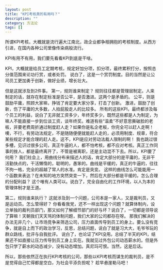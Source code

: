 ```yaml
---
layout: post
title: "KPI考核真的有用吗？"
description: ""
category: 方法论
tags: []
---
```


所谓KPI考核，大概就是流行遍大江南北，政企业都争相拥抱的考核制度。从西方引进，在国内各种公司里像传染病般流行。

KPI有用不有用，我们要先看看KPI到底是干啥。

KPI，大概就是给员工定期考核，规定好加分项，扣分项，最终累积打分，按照总分值范围来论功行赏，或者处罚。 说白了，这是一个赏罚制度。目的当然是让公司员工更加勇于创新，做好业绩，增长壮大。

但是这就涉及到2件事。 第一，规则谁来制定？ 规则往往都是管理层制定。人来制定的话，就存在制定标准是否公平，是否激进。这两个是矛盾的。 公平，则是鼓励平庸，照顾大家嘛，挣钱了肯定要大家分享，打击了创新。 激进，鼓励了创新，伤了平庸的大多数，人拍屁股走人的比较多。 所有的这些KPI，最终都涉及每个员工的利益，说白了无非就工资多少，年终奖多少。既然这些都是人为制定，为嘛人不能直接一步到位谈工资，谈年终奖。难道有些“温柔”不好意思撕破脸的老板，非要老费周折通过制度赶人走？如果你是私企老板，你完全可以赶人走啊！噢，不行，有劳动法规定，不是随随便便就能赶人走的，必须用制度、规章，符合某些规定才能合理的赶人走。这不，KPI是应对劳动法裁人限制的啊！ 我也跳过很多槽，见识过很多公司，真正牛逼的人，都不怕考核，都不应对考核。真正工作同事的挫人，都是最终离开了，不管是被离职，还是主动混不下去。所以，KPI要了何用？ 我们社会上，用曲线分布来描述人的话，肯定大部分的是平庸的，无非干活勤快点的，干活懒惰的，聪明的，愚笨的。曲线是平缓的，真正的牛逼的，往往不拘一格，完全的超越了常人的水准。肯定是突变。 这样的曲线怎么可能能用一个函数来表达？在未知的地方突然突变一下，然后在大部分都是平缓的。怎么合理的分配利益？ 这个唯有人类可以。说白了，完全自由化的工作环境，以人为本的管理体制才是王道。

第二，规则谁来执行？ 这就涉及到一个问题，公司本是一家人，又是裁判员，又是运动员。怎么管得好？ 你看看我党，还不一样出现这个问题？就算体制内，设立单独的裁判员部门，那又如何了解细节部门的好与坏？说白了，一切都是领导说了算嘛！天朝我们天天骂的体制问题，我们大家的公司都存在呀。 那我们解决的办法无非几个，让市场竞争来筛选公司，压力直面传导到员工的身上。要么没有竞争，就是自上而下的政治学习，反思，总结问题，说白了就是习大大，毛爷爷玩的群众路线，批评与自我批评。 说白了，也论证了KPI没用。总结了半天的KPI，结果还不如直接让压力传导到员工身上实在。我就见过外包公司动态薪水的。但是外包只学了薪水的动态减少，没有动态增加。真尼玛可恨。当然，这是后话。

所以，那些依然正在执行KPI考核的公司，那些以KPI考核而谋生的裁判员，是不是觉得自己忙得都是空白，为社会平添负担呢？ 趁早悬崖勒马吧！